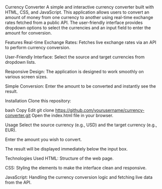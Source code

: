 Currency Converter
A simple and interactive currency converter built with HTML, CSS, and JavaScript. This application allows users to convert an amount of money from one currency to another using real-time exchange rates fetched from a public API. The user-friendly interface provides dropdown options to select the currencies and an input field to enter the amount for conversion.

Features
Real-time Exchange Rates: Fetches live exchange rates via an API to perform currency conversion.

User-Friendly Interface: Select the source and target currencies from dropdown lists.

Responsive Design: The application is designed to work smoothly on various screen sizes.

Simple Conversion: Enter the amount to be converted and instantly see the result.

Installation
Clone this repository:

bash
Copy
Edit
git clone https://github.com/yourusername/currency-converter.git
Open the index.html file in your browser.

Usage
Select the source currency (e.g., USD) and the target currency (e.g., EUR).

Enter the amount you wish to convert.

The result will be displayed immediately below the input box.

Technologies Used
HTML: Structure of the web page.

CSS: Styling the elements to make the interface clean and responsive.

JavaScript: Handling the currency conversion logic and fetching live data from the API.

